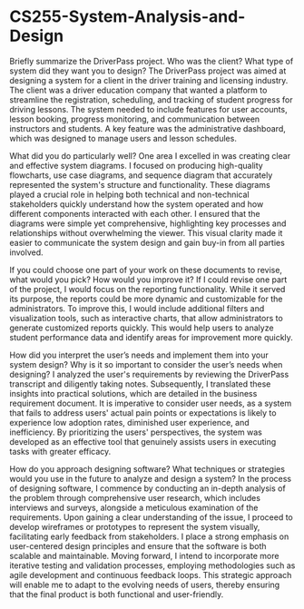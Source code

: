# CS255-System-Analysis-and-Design

Briefly summarize the DriverPass project. Who was the client? What type of system did they want you to design?
The DriverPass project was aimed at designing a system for a client in the driver training and licensing industry. The client was a driver education company that wanted a platform to streamline the registration, scheduling, and tracking of student progress for driving lessons. The system needed to include features for user accounts, lesson booking, progress monitoring, and communication between instructors and students. A key feature was the administrative dashboard, which was designed to manage users and lesson schedules.

What did you do particularly well?
One area I excelled in was creating clear and effective system diagrams. I focused on producing high-quality flowcharts, use case diagrams, and sequence diagram that accurately represented the system's structure and functionality. These diagrams played a crucial role in helping both technical and non-technical stakeholders quickly understand how the system operated and how different components interacted with each other. I ensured that the diagrams were simple yet comprehensive, highlighting key processes and relationships without overwhelming the viewer. This visual clarity made it easier to communicate the system design and gain buy-in from all parties involved.

If you could choose one part of your work on these documents to revise, what would you pick? How would you improve it?
If I could revise one part of the project, I would focus on the reporting functionality. While it served its purpose, the reports could be more dynamic and customizable for the administrators. To improve this, I would include additional filters and visualization tools, such as interactive charts, that allow administrators to generate customized reports quickly. This would help users to analyze student performance data and identify areas for improvement more quickly.

How did you interpret the user’s needs and implement them into your system design? Why is it so important to consider the user’s needs when designing?
I analyzed the user's requirements by reviewing the DriverPass transcript and diligently taking notes. Subsequently, I translated these insights into practical solutions, which are detailed in the business requirement document. It is imperative to consider user needs, as a system that fails to address users' actual pain points or expectations is likely to experience low adoption rates, diminished user experience, and inefficiency. By prioritizing the users' perspectives, the system was developed as an effective tool that genuinely assists users in executing tasks with greater efficacy.

How do you approach designing software? What techniques or strategies would you use in the future to analyze and design a system?
In the process of designing software, I commence by conducting an in-depth analysis of the problem through comprehensive user research, which includes interviews and surveys, alongside a meticulous examination of the requirements. Upon gaining a clear understanding of the issue, I proceed to develop wireframes or prototypes to represent the system visually, facilitating early feedback from stakeholders. I place a strong emphasis on user-centered design principles and ensure that the software is both scalable and maintainable. Moving forward, I intend to incorporate more iterative testing and validation processes, employing methodologies such as agile development and continuous feedback loops. This strategic approach will enable me to adapt to the evolving needs of users, thereby ensuring that the final product is both functional and user-friendly.
